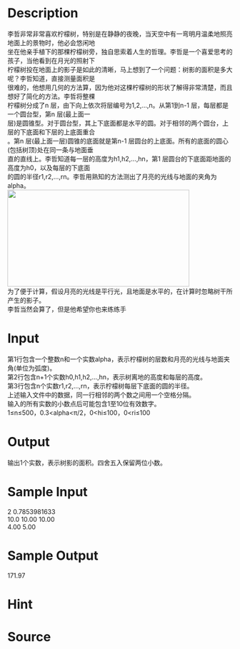 
# Description

<div class="content"><div>李哲非常非常喜欢柠檬树，特别是在静静的夜晚，当天空中有一弯明月温柔地照亮地面上的景物时，他必会悠闲地</div>
<div>坐在他亲手植下的那棵柠檬树旁，独自思索着人生的哲理。李哲是一个喜爱思考的孩子，当他看到在月光的照射下</div>
<div>柠檬树投在地面上的影子是如此的清晰，马上想到了一个问题：树影的面积是多大呢？李哲知道，直接测量面积是</div>
<div>很难的，他想用几何的方法算，因为他对这棵柠檬树的形状了解得非常清楚，而且想好了简化的方法。李哲将整棵</div>
<div>柠檬树分成了n 层，由下向上依次将层编号为1,2,…,n。从第1到n-1 层，每层都是一个圆台型，第n 层(最上面一</div>
<div>层)是圆锥型。对于圆台型，其上下底面都是水平的圆。对于相邻的两个圆台，上层的下底面和下层的上底面重合</div>
<div>。第n 层(最上面一层)圆锥的底面就是第n-1 层圆台的上底面。所有的底面的圆心(包括树顶)处在同一条与地面垂</div>
<div>直的直线上。李哲知道每一层的高度为h1,h2,…,hn，第1 层圆台的下底面距地面的高度为h0，以及每层的下底面</div>
<div>的圆的半径r1,r2,…,rn。李哲用熟知的方法测出了月亮的光线与地面的夹角为alpha。</div>
<div><img src="source/bzoj/1502/img/aHR0cHM6Ly9seWRzeS5jb20vSnVkZ2VPbmxpbmUvdXBsb2FkLzIwMTgwMi8xMTEucG5n.png" width="407" height="217" alt=""/></div>
<div></div>
<div>为了便于计算，假设月亮的光线是平行光，且地面是水平的，在计算时忽略树干所产生的影子。</div>
<div>李哲当然会算了，但是他希望你也来练练手</div></div>

# Input

<div class="content"><div>
<div>第1行包含一个整数n和一个实数alpha，表示柠檬树的层数和月亮的光线与地面夹角(单位为弧度)。</div>
<div>第2行包含n+1个实数h0,h1,h2,…,hn，表示树离地的高度和每层的高度。</div>
<div>第3行包含n个实数r1,r2,…,rn，表示柠檬树每层下底面的圆的半径。</div>
<div>上述输入文件中的数据，同一行相邻的两个数之间用一个空格分隔。</div>
<div>输入的所有实数的小数点后可能包含1至10位有效数字。</div>
<div>1≤n≤500，0.3&lt;alpha&lt;π/2，0&lt;hi≤100，0&lt;ri≤100</div>
</div>
<p></p></div>

# Output

<div class="content"><p>输出1个实数，表示树影的面积。四舍五入保留两位小数。</p></div>

# Sample Input

<div class="content"><span class="sampledata">2 0.7853981633<br/>
10.0 10.00 10.00<br/>
4.00 5.00</span></div>

# Sample Output

<div class="content"><span class="sampledata">171.97</span></div>

# Hint

<div class="content"><p></p></div>

# Source

<div class="content"><p><a href="problemset.php?search="></a></p></div>

